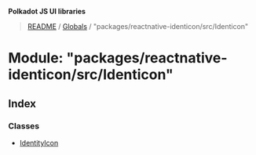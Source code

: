 **Polkadot JS UI libraries**

> [README](../README.md) / [Globals](../globals.md) / "packages/reactnative-identicon/src/Identicon"

# Module: "packages/reactnative-identicon/src/Identicon"

## Index

### Classes

* [IdentityIcon](../classes/_packages_reactnative_identicon_src_identicon_.identityicon.md)
